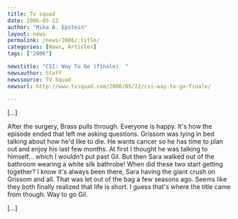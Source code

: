 ```yaml
---
title: Tv squad
date: 2006-05-22
author: "Mika A. Epstein"
layout: news
permalink: /news/2006/:title/
categories: [News, Articles]
tags: ["2006"]

newstitle: "CSI: Way To Go (finale)  "
newsauthor: Staff
newssource: TV Squad
newsurl: http://www.tvsquad.com/2006/05/22/csi-way-to-go-finale/

---
```


[...]

After the surgery, Brass pulls through. Everyone is happy. It's how the episode ended that left me asking questions. Grissom was lying in bed talking about how he'd like to die. He wants cancer so he has time to plan out and enjoy his last few months. At first I thought he was talking to himself... which I wouldn't put past Gil. But then Sara walked out of the bathroom wearing a white silk bathrobe! When did these two start getting together? I know it's always been there, Sara having the giant crush on Grissom and all. That was let out of the bag a few seasons ago. Seems like they both finally realized that life is short. I guess that's where the title came from though. Way to go Gil.

[...]
